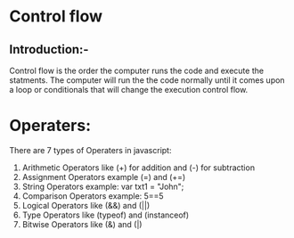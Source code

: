 # Control flow

## Introduction:-

Control flow is the order the computer runs the code and execute the statments.
The computer will run the the code normally until it comes upon a loop or conditionals that will change the execution control flow.

# Operaters:
There are 7 types of Operaters in javascript:

1. Arithmetic Operators
like (+) for addition and (-) for subtraction
2. Assignment Operators
example (=) and (+=)
3. String Operators
example: var txt1 = "John";
4. Comparison Operators
example: 5==5
5.  Logical Operators
like (&&) and (||)
6. Type Operators
like (typeof) and (instanceof)
7. Bitwise Operators
like (&) and (|)


